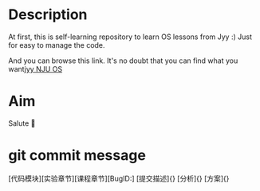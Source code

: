 # Description
At first, this is self-learning repository to learn OS lessons from Jyy :) Just for easy to manage the code.

And you can browse this link. It's no doubt that you can find what you want[jyy NJU OS](https://jyywiki.cn/OS/2022/index.html)

# Aim
Salute 🫡

# git commit message
[代码模块][实验章节][课程章节][BugID:]
[提交描述]{}
[分析]{}
[方案]{}